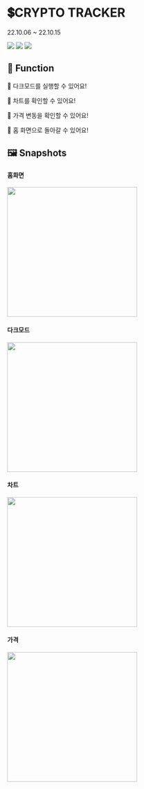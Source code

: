 # 💲CRYPTO TRACKER

22.10.06 ~ 22.10.15

<img src="https://img.shields.io/badge/React-61DAFB?style=flat-square&logo=React&logoColor=white"/></a>
<img src="https://img.shields.io/badge/TypeScript-3178C6?style=flat-square&logo=TypeScript&logoColor=white"/></a>
<img src="https://img.shields.io/badge/HTML-E34F26?style=flat-square&logo=html5&logoColor=white"/></a>


## 🍞 Function

🌚 다크모드를 실행할 수 있어요!

🍺 차트를 확인할 수 있어요!

💸 가격 변동을 확인할 수 있어요!

🏡 홈 화면으로 돌아갈 수 있어요!


## 🖼 Snapshots

#### 홈화면
<img src="https://github.com/aubepluieh3/react-master/blob/ce214ecfe30302e4e4ea528a284b3b82f3ce1c01/img/coin.JPG"  width="300px" hegiht="500px"/>

#### 다크모드
<img src="https://github.com/aubepluieh3/react-master/blob/ce214ecfe30302e4e4ea528a284b3b82f3ce1c01/img/dark.JPG" width="300px" hegiht="500px" />

#### 차트
<img src="https://github.com/aubepluieh3/react-master/blob/ce214ecfe30302e4e4ea528a284b3b82f3ce1c01/img/chart.JPG" width="300px" hegiht="500px" />

#### 가격
<img src="https://github.com/aubepluieh3/react-master/blob/ce214ecfe30302e4e4ea528a284b3b82f3ce1c01/img/price.JPG" width="300px" hegiht="500px" />
